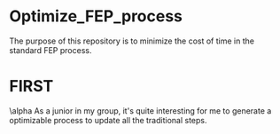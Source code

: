 # Optimize_FEP_process
The purpose of this repository is to minimize the cost of time in the standard FEP process.

# FIRST
\alpha As a junior in my group, it's quite interesting for me to generate a optimizable process to update all the traditional steps.
